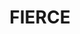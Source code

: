 ---
ee_id_thing: '4405'
site: '1'
type: '2'
inv_num: 2018-017
add_credit:
url: 2018-017-fierce
title: FIERCE
year: '2018'
display_year: '2018'
medium: Inkjet on canvas (x3)
dims: 108 x 36 in
pitch:
ps:
live_url:
youtube:
related_code:
imgs: fierce-2018-017-database-dt--8XvR.jpg
subheading:
download:
commission:
related:
layout: things-i-made
---
